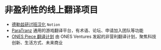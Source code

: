 # 非盈利性的线上翻译项目

- [德勒兹研讨班汉化](https://www.notion.so/Deleuze-seminars-6cd73f9606394f0eb10642479a536b68) `Notion`
- [ParaTranz](https://paratranz.cn/projects) 通用的游戏翻译平台，有术语、论坛、申请加入团队等功能 
- [ONES Piece 翻译计划](https://www.onespiece.com/) 由 ONES Ventures 发起的非营利翻译计划，聚焦科技创新、生活方式、未来商业
